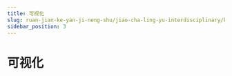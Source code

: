 ```yaml
---
title: 可视化
slug: ruan-jian-ke-yan-ji-neng-shu/jiao-cha-ling-yu-interdisciplinary/ke-shi-hua/ke-shi-hua
sidebar_position: 3
---
```


# 可视化

